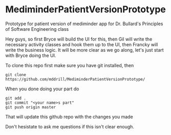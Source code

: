 # MediminderPatientVersionPrototype
Prototype for patient version of mediminder app for Dr. Bullard's Principles of Software Engineering class

Hey guys, so first Bryce will build the UI for this, then Gil will write the necessary activity classes 
and hook them up to the UI, then Francky will write the business logic. It will be more clear as we go along,
let's just start with Bryce doing the UI.

To clone this repo first make sure you have git installed, then
```
git clone https://github.com/mddrill/MediminderPatientVersionPrototype/
```

When you done doing your part do
```
git add .
git commit "<your name>s part"
git push origin master
```

That will update this github repo with the changes you made

Don't hesistate to ask me questions if this isn't clear enough.
